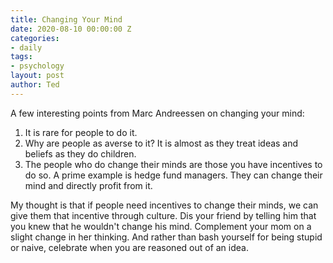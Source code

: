 ```yaml
---
title: Changing Your Mind
date: 2020-08-10 00:00:00 Z
categories:
- daily
tags:
- psychology
layout: post
author: Ted
---
```


A few interesting points from Marc Andreessen on changing your mind:

1. It is rare for people to do it.
1. Why are people as averse to it? It is almost as they treat ideas and beliefs as they do children.
1. The people who do change their minds are those you have incentives to do so. A prime example is hedge fund managers. They can change their mind and directly profit from it.
 
My thought is that if people need incentives to change their minds, we can give them that incentive through culture. Dis your friend by telling him that you knew that he wouldn't change his mind. Complement your mom on a slight change in her thinking. And rather than bash yourself for being stupid or naive, celebrate when you are reasoned out of an idea.
